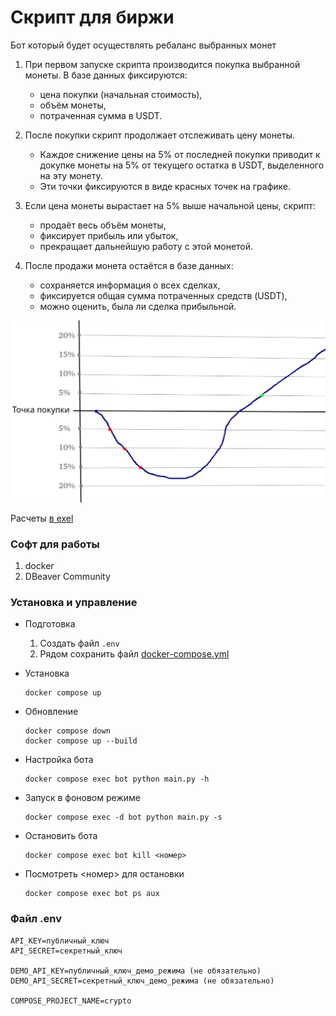 # Скрипт для биржи
Бот который будет осуществлять ребаланс выбранных монет 

1. При первом запуске скрипта производится покупка выбранной монеты.
В базе данных фиксируются:

    - цена покупки (начальная стоимость),
    - объём монеты,
    - потраченная сумма в USDT.

2. После покупки скрипт продолжает отслеживать цену монеты.

    - Каждое снижение цены на 5% от последней покупки приводит к докупке монеты на 5% от текущего остатка в USDT, выделенного на эту монету.
    - Эти точки фиксируются в виде красных точек на графике.

3. Если цена монеты вырастает на 5% выше начальной цены, скрипт:

    - продаёт весь объём монеты,
    - фиксирует прибыль или убыток,
    - прекращает дальнейшую работу с этой монетой.

4. После продажи монета остаётся в базе данных:

    - сохраняется информация о всех сделках,
    - фиксируется общая сумма потраченных средств (USDT),
    - можно оценить, была ли сделка прибыльной.

![График](info.png)

Расчеты [в exel](/calculations.xlsx)

### Софт для работы
1. docker
2. DBeaver Community

### Установка и управление
- Подготовка

    1. Создать файл `.env`
    2. Рядом сохранить файл [docker-compose.yml](/docker-compose.yml)
- Установка
    ```
    docker compose up
    ```

- Обновление
    ```
    docker compose down
    docker compose up --build 
    ```

- Настройка бота 
    ```
    docker compose exec bot python main.py -h
    ```

- Запуск в фоновом режиме
    ```
    docker compose exec -d bot python main.py -s
    ```

- Остановить бота
    ```
    docker compose exec bot kill <номер>
    ```

- Посмотреть <номер> для остановки
    ```
    docker compose exec bot ps aux
    ```

### Файл .env
```
API_KEY=публичный_ключ
API_SECRET=секретный_ключ

DEMO_API_KEY=публичный_ключ_демо_режима (не обязательно)
DEMO_API_SECRET=секретный_ключ_демо_режима (не обязательно)

COMPOSE_PROJECT_NAME=crypto
```